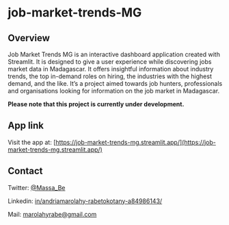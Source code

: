 # job-market-trends-MG

## Overview

Job Market Trends MG is an interactive dashboard application created with Streamlit. It is designed to give a user experience while discovering jobs market data in Madagascar. It offers insightful information about industry trends, the top in-demand roles on hiring, the industries with the highest demand, and the like. It’s a project aimed towards job hunters, professionals and organisations looking for information on the job market in Madagascar. 

**Please note that this project is currently under development.**

## App link

Visit the app at: [https://job-market-trends-mg.streamlit.app/](https://job-market-trends-mg.streamlit.app/)

## Contact

Twitter: [@Massa_Be](https://twitter.com/twitter_handle)

Linkedin: 
[in/andriamarolahy-rabetokotany-a84986143/](https://www.linkedin.com/in/andriamarolahy-rabetokotany-a84986143/)

Mail: marolahyrabe@gmail.com